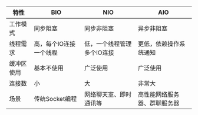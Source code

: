 
| 特性    | BIO          | NIO            | AIO            |
| ----- | ------------ | -------------- | -------------- |
| 工作模式  | 同步阻塞         | 同步非阻塞          | 异步非阻塞          |
| 线程需求  | 高，每个IO连接一个线程 | 低，一个线程管理多个IO连接 | 更低，依赖操作系统通知    |
| 缓冲区使用 | 基本不使用        | 广泛使用           | 广泛使用           |
| 连接数   | 小            | 大              | 非常大            |
| 场景    | 传统Socket编程   | 网络聊天室、即时通讯等    | 高性能网络服务器、群聊服务器 |
